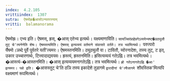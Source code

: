 ```yaml
---
index:  4.2.105
vrittiindex:  1307
sutra:  ऐषमोह्रः�आसोऽन्यतरस्याम्
vritti:  balamanorama 
---
```


ऐषमोह्रः। एभ्य इति। ऐषमस्, ह्रस्, �आस् एतेभ्य इत्यर्थः। वक्ष्यमाणाविति। `सायञ्चिरंप्राहेप्रगेऽव्ययेभ्यष्ट�उठ्युलौ तुट् चे'त्यनेनेति शेषः। ऐषमस्त्यमिति। ऐषमस् इत्यव्ययं वर्तमाने संवत्सरे वर्तते। तत्र भवमित्यर्थः। `परुत्परो र्यैषमो।ञब्दे पूर्वे पूर्वतरे यती'त्यमरः। ऐषमस्तनमिति। ठ्युठ्युलौ वा। टावितौ, य्वोरनादेशः, तस्य तुट्, ट इत्, उकार उच्चारणार्थः, टित्त्वादाद्यवयवः। ह्रस्त्यं, ह्रस्तनमिति। ह्रसित्यव्ययं गतेऽह्नि। तत्र भवमित्यर्थः। �आस्त्यं-�आस्तनमिति। �आस् इत्यव्ययमनागतेऽह्नि। तत्र भवमित्यर्थः। `ह्रो गतेऽनागतेऽह्नि �आः' इत्यमरः। पक्षे इति। `�आसस्तुट् चे'ति ठञि तस्य इकादेशे तुडागमे `द्वारादीनां चे'त्यैजागमे `शौवस्तिक'मित्यपि वक्ष्यमाणं रूपमित्यर्थः। 

